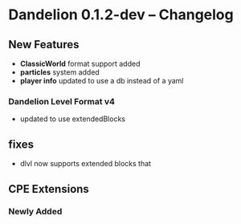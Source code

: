 # Dandelion 0.1.2-dev – Changelog

## New Features
- **ClassicWorld** format support added
- **particles** system added
- **player info** updated to use a db instead of a yaml

### Dandelion Level Format v4
- updated to use extendedBlocks

## fixes
- dlvl now supports extended blocks that

## CPE Extensions

### Newly Added